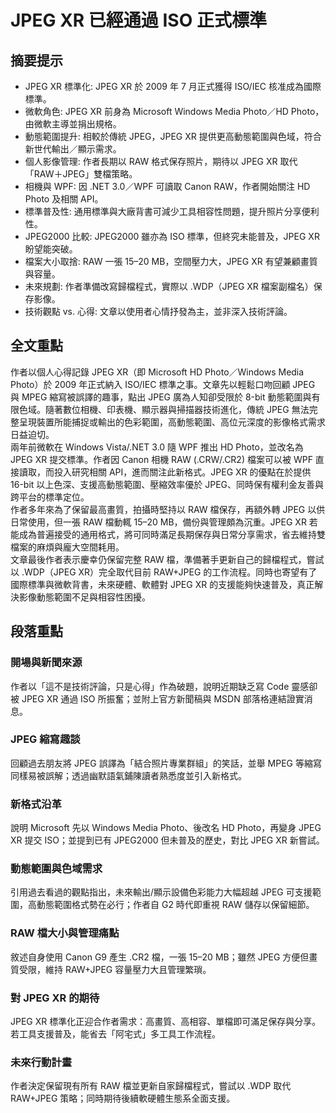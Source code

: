 # JPEG XR 已經通過 ISO 正式標準

## 摘要提示
- JPEG XR 標準化: JPEG XR 於 2009 年 7 月正式獲得 ISO/IEC 核准成為國際標準。
- 微軟角色: JPEG XR 前身為 Microsoft Windows Media Photo／HD Photo，由微軟主導並捐出規格。
- 動態範圍提升: 相較於傳統 JPEG，JPEG XR 提供更高動態範圍與色域，符合新世代輸出／顯示需求。
- 個人影像管理: 作者長期以 RAW 格式保存照片，期待以 JPEG XR 取代「RAW＋JPEG」雙檔策略。
- 相機與 WPF: 因 .NET 3.0／WPF 可讀取 Canon RAW，作者開始關注 HD Photo 及相關 API。
- 標準普及性: 通用標準與大廠背書可減少工具相容性問題，提升照片分享便利性。
- JPEG2000 比較: JPEG2000 雖亦為 ISO 標準，但終究未能普及，JPEG XR 盼望能突破。
- 檔案大小取捨: RAW 一張 15–20 MB，空間壓力大，JPEG XR 有望兼顧畫質與容量。
- 未來規劃: 作者準備改寫歸檔程式，實際以 .WDP（JPEG XR 檔案副檔名）保存影像。
- 技術觀點 vs. 心得: 文章以使用者心情抒發為主，並非深入技術評論。

## 全文重點
作者以個人心得記錄 JPEG XR（即 Microsoft HD Photo／Windows Media Photo）於 2009 年正式納入 ISO/IEC 標準之事。文章先以輕鬆口吻回顧 JPEG 與 MPEG 縮寫被誤譯的趣事，點出 JPEG 廣為人知卻受限於 8-bit 動態範圍與有限色域。隨著數位相機、印表機、顯示器與掃描器技術進化，傳統 JPEG 無法完整呈現裝置所能捕捉或輸出的色彩範圍，高動態範圍、高位元深度的影像格式需求日益迫切。  
兩年前微軟在 Windows Vista/.NET 3.0 隨 WPF 推出 HD Photo，並改名為 JPEG XR 提交標準。作者因 Canon 相機 RAW (.CRW/.CR2) 檔案可以被 WPF 直接讀取，而投入研究相關 API，進而關注此新格式。JPEG XR 的優點在於提供 16-bit 以上色深、支援高動態範圍、壓縮效率優於 JPEG、同時保有權利金友善與跨平台的標準定位。  
作者多年來為了保留最高畫質，拍攝時堅持以 RAW 檔保存，再額外轉 JPEG 以供日常使用，但一張 RAW 檔動輒 15–20 MB，備份與管理頗為沉重。JPEG XR 若能成為普遍接受的通用格式，將可同時滿足長期保存與日常分享需求，省去維持雙檔案的麻煩與龐大空間耗用。  
文章最後作者表示慶幸仍保留完整 RAW 檔，準備著手更新自己的歸檔程式，嘗試以 .WDP（JPEG XR）完全取代目前 RAW+JPEG 的工作流程。同時也寄望有了國際標準與微軟背書，未來硬體、軟體對 JPEG XR 的支援能夠快速普及，真正解決影像動態範圍不足與相容性困擾。

## 段落重點
### 開場與新聞來源
作者以「這不是技術評論，只是心得」作為破題，說明近期缺乏寫 Code 靈感卻被 JPEG XR 通過 ISO 所振奮；並附上官方新聞稿與 MSDN 部落格連結證實消息。

### JPEG 縮寫趣談
回顧過去朋友將 JPEG 誤譯為「結合照片專業群組」的笑話，並舉 MPEG 等縮寫同樣易被誤解；透過幽默語氣鋪陳讀者熟悉度並引入新格式。

### 新格式沿革
說明 Microsoft 先以 Windows Media Photo、後改名 HD Photo，再變身 JPEG XR 提交 ISO；並提到已有 JPEG2000 但未普及的歷史，對比 JPEG XR 新嘗試。

### 動態範圍與色域需求
引用過去看過的觀點指出，未來輸出/顯示設備色彩能力大幅超越 JPEG 可支援範圍，高動態範圍格式勢在必行；作者自 G2 時代即重視 RAW 儲存以保留細節。

### RAW 檔大小與管理痛點
敘述自身使用 Canon G9 產生 .CR2 檔，一張 15–20 MB；雖然 JPEG 方便但畫質受限，維持 RAW+JPEG 容量壓力大且管理繁瑣。

### 對 JPEG XR 的期待
JPEG XR 標準化正迎合作者需求：高畫質、高相容、單檔即可滿足保存與分享。若工具支援普及，能省去「阿宅式」多工具工作流程。

### 未來行動計畫
作者決定保留現有所有 RAW 檔並更新自家歸檔程式，嘗試以 .WDP 取代 RAW+JPEG 策略；同時期待後續軟硬體生態系全面支援。